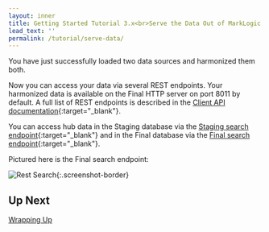 ```yaml
---
layout: inner
title: Getting Started Tutorial 3.x<br>Serve the Data Out of MarkLogic
lead_text: ''
permalink: /tutorial/serve-data/
---
```


<!--- DHFPROD-646 https://github.com/marklogic/marklogic-data-hub/issues/790#issuecomment-373201418 -->

You have just successfully loaded two data sources and harmonized them both.

Now you can access your data via several REST endpoints. Your harmonized data is available on the Final HTTP server on port 8011 by default. A full list of REST endpoints is described in the [Client API documentation](https://docs.marklogic.com/REST/client){:target="_blank"}.

You can access hub data in the Staging database via the [Staging search endpoint](http://localhost:8010/v1/search?format=json){:target="_blank"} and in the Final database via the [Final search endpoint](http://localhost:8011/v1/search?format=json){:target="_blank"}.

Pictured here is the Final search endpoint:

![Rest Search]({{site.baseurl}}/images/3x/serve-data/rest-screenshot.png){:.screenshot-border}


## Up Next

[Wrapping Up](../wrapping-up/)
